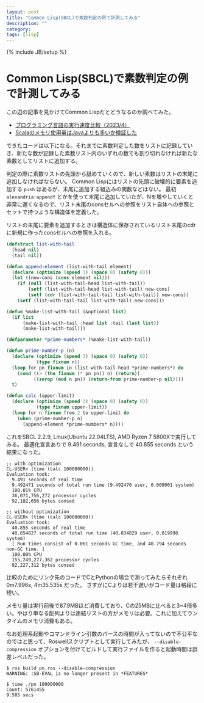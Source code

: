 ```yaml
---
layout: post
title: "Common Lisp(SBCL)で素数判定の例で計測してみる"
description: ""
category: 
tags: [lisp]
---
```

{% include JB/setup %}

# Common Lisp(SBCL)で素数判定の例で計測してみる

この辺の記事を見かけてCommon Lispだとどうなるのか調べてみた。

- [プログラミング言語の実行速度比較（2023/4）](https://transparent-to-radiation.blogspot.com/2023/04/20234.html)
- [Scalaのメモリ使用量はJavaよりも多いか検証した](https://blog.3qe.us/entry/2023/04/21/041246)

できたコードは以下になる。それまでに素数判定した数をリストに記録していき、新たな数が記録した素数リスト内のいずれの数でも割り切れなければ新たな素数としてリストに追加する。

判定の際に素数リストの先頭から舐めていくので、新しい素数はリストの末尾に追加しなければならない。
Common Lispにはリストの先頭に破壊的に要素を追加する `push` はあるが、末尾に追加する組込みの関数などはない。
最初 `alexandria:appendf` とかを使って末尾に追加していたが、Nを増やしていくと非常に遅くなるので、リスト末尾のconsセルへの参照をリスト自体への参照とセットで持つような構造体を定義した。

リストの末尾に要素を追加するときは構造体に保存されているリスト末尾のcdrに新規に作ったconsセルへの参照を入れる。


```lisp
(defstruct list-with-tail
  (head nil)
  (tail nil))

(defun append-element (list-with-tail element)
  (declare (optimize (speed 3) (space 0) (safety 0)))
  (let ((new-cons (cons element nil)))
    (if (null (list-with-tail-head list-with-tail))
        (setf (list-with-tail-head list-with-tail) new-cons)
        (setf (cdr (list-with-tail-tail list-with-tail)) new-cons))
    (setf (list-with-tail-tail list-with-tail) new-cons)))

(defun %make-list-with-tail (&optional list)
  (if list
      (make-list-with-tail :head list :tail (last list))
      (make-list-with-tail)))

(defparameter *prime-numbers* (%make-list-with-tail))

(defun prime-number-p (n)
  (declare (optimize (speed 3) (space 0) (safety 0))
           (type fixnum n))
  (loop for pn fixnum in (list-with-tail-head *prime-numbers*) do
    (cond ((> (the fixnum (* pn pn)) n) (return))
          ((zerop (mod n pn)) (return-from prime-number-p nil))))
  t)

(defun calc (upper-limit)
  (declare (optimize (speed 3) (space 0) (safety 0))
           (type fixnum upper-limit))
  (loop for n fixnum from 2 to upper-limit do
    (when (prime-number-p n)
      (append-element *prime-numbers* n))))
```

これをSBCL 2.2.9, Linux(Ubuntu 22.04LTS), AMD Ryzen 7 5800Xで実行してみる。
最適化宣言ありで 9.491 seconds, 宣言なしで 40.855 seconds という結果になった。

```
;; with optimization
CL-USER> (time (calc 100000000))
Evaluation took:
  9.491 seconds of real time
  9.492471 seconds of total run time (9.492470 user, 0.000001 system)
  100.01% CPU
  36,071,756,272 processor cycles
  92,182,656 bytes consed

;; without optimization
CL-USER> (time (calc 100000000))
Evaluation took:
  40.855 seconds of real time
  40.854827 seconds of total run time (40.834829 user, 0.019998 system)
  [ Run times consist of 0.061 seconds GC time, and 40.794 seconds non-GC time. ]
  100.00% CPU
  155,249,277,362 processor cycles
  92,227,312 bytes consed
```

比較のためにリンク先のコードでCとPythonの場合で測ってみたらそれぞれ 0m7.996s, 4m35.535s だった。
さすがにCよりは若干遅いがコード量は格段に短い。

メモリ量は実行前後で87.9MBほど消費しており、Cの25MBに比べると3~4倍多い。やはり単なる配列よりは連結リストの方がメモリは必要。これに加えてランタイムのメモリ消費もある。

なお処理系起動やコマンドライン引数のパースの時間が入ってないので不公平なのではと思って、Roswellスクリプトとして実行してみたが、 `--disable-compression` オプションを付けてビルドして実行ファイルを作ると起動時間は誤差レベルだった。

```
$ ros build pn.ros --disable-compression
WARNING: :SB-EVAL is no longer present in *FEATURES*

$ time ./pn 100000000
Count: 5761455
9.585 secs
```
